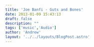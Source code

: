 ```yaml
---
title: 'Joe Banfi - Guts and Bones'
date: 2013-01-09 15:43:13
draft: false
description: ""
tags: ['music','Audio']
author: 'Andrew'
layout: '../../layouts/BlogPost.astro'
---
```


